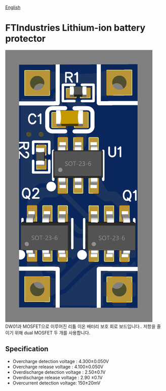 [English](https://github.com/FTIndustries/lithium-ion-protector)
# FTIndustries Lithium-ion battery protector
![preview](https://github.com/FTIndustries/lithium-ion-protector/blob/main/3dpreview.png?raw=true)\
DW01과 MOSFET으로 이루어진 리튬 이온 배터리 보호 회로 보드입니다..
저항을 줄이기 위해 dual MOSFET 두 개를 사용합니다.
## Specification
- Overcharge detection voltage : 4.300±0.050V
- Overcharge release voltage : 4.100±0.050V
- Overdischarge detection voltage : 2.50±0.1V
- Overdischarge release voltage : 2.90 ±0.1V
- Overcurrent detection voltage: 150±20mV
